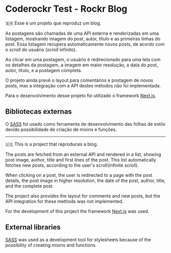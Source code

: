 # Coderockr Test - Rockr Blog

:brazil: Esse é um projeto que reproduz um blog.

As postagens são chamadas de uma API externa e renderizadas em uma listagem, mostrando imagem do _post_, autor, título e as primeiras linhas do post. Essa listagem recupera automaticamente novos posts, de acordo com o _scroll_ do usuário (_scroll_ infinito).



Ao clicar em uma postagem, o usuário é redirecionado para uma tela com os detalhes da postagem, a imagem em maior resolução, a data do _post_, autor, título, e a postagem completa.

O projeto ainda prevê o layout para comentários e postagem de novos posts, mas a integração com a API destes métodos não foi implementada.

Para o desenvolvimento desse projeto foi utilizado o framework [Next.js](https://nextjs.org/).

## Bibliotecas externas

O [SASS](https://sass-lang.com/) foi usado como ferramenta de desenvolvimento das folhas de estilo devido possibilidade de criação de mixins e funções.

----

:us: This is a project that reproduces a blog.

The posts are fetched from an external API and rendered in a list, showing post image, author, title and first lines of the post. This list automatically fetches new posts, according to the user's scroll(infinite scroll).

When clicking on a post, the user is redirected to a page with the post details,  the post image in higher resolution, the date of the post, author, title, and the complete post.

The project also provides the layout for comments and new posts, but the API integration for these methods was not implemented.

For the development of this project the framework [Next.js](https://nextjs.org/) was used.

## External libraries

[SASS](https://sass-lang.com/) was used as a development tool for stylesheets because of the possibility of creating mixins and functions.


